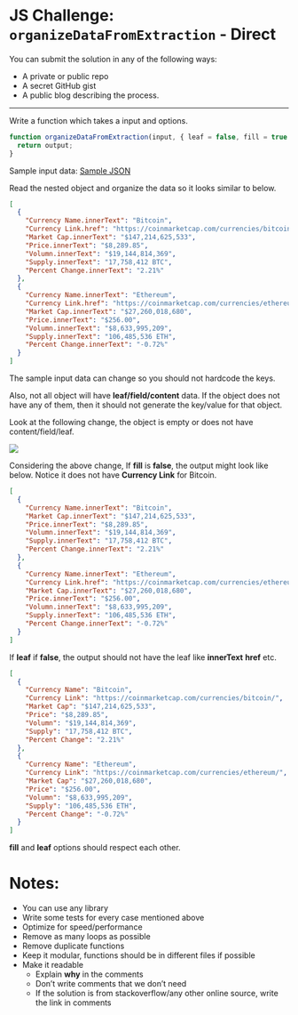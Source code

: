 # JS Challenge: `organizeDataFromExtraction` - Direct

You can submit the solution in any of the following ways:

- A private or public repo
- A secret GitHub gist
- A public blog describing the process.

---

Write a function which takes a input and options.

```js
function organizeDataFromExtraction(input, { leaf = false, fill = true }) {
  return output;
}
```

Sample input data: [Sample JSON](sample.json)

Read the nested object and organize the data so it looks similar to below.

```json
[
  {
    "Currency Name.innerText": "Bitcoin",
    "Currency Link.href": "https://coinmarketcap.com/currencies/bitcoin/",
    "Market Cap.innerText": "$147,214,625,533",
    "Price.innerText": "$8,289.85",
    "Volumn.innerText": "$19,144,814,369",
    "Supply.innerText": "17,758,412 BTC",
    "Percent Change.innerText": "2.21%"
  },
  {
    "Currency Name.innerText": "Ethereum",
    "Currency Link.href": "https://coinmarketcap.com/currencies/ethereum/",
    "Market Cap.innerText": "$27,260,018,680",
    "Price.innerText": "$256.00",
    "Volumn.innerText": "$8,633,995,209",
    "Supply.innerText": "106,485,536 ETH",
    "Percent Change.innerText": "-0.72%"
  }
]
```

The sample input data can change so you should not hardcode the keys.

Also, not all object will have **leaf/field/content** data. If the object does not have any of them, then it should not generate the key/value for that object.

Look at the following change, the object is empty or does not have content/field/leaf.

![](https://paper-attachments.dropbox.com/s_21C06C45EAEB1DC5D52E875ACB02456928356E09945F671EC5F15A7E270755C1_1560588008806_image.png)

Considering the above change, If **fill** is **false**, the output might look like below. Notice it does not have **Currency Link** for Bitcoin.

```json
[
  {
    "Currency Name.innerText": "Bitcoin",
    "Market Cap.innerText": "$147,214,625,533",
    "Price.innerText": "$8,289.85",
    "Volumn.innerText": "$19,144,814,369",
    "Supply.innerText": "17,758,412 BTC",
    "Percent Change.innerText": "2.21%"
  },
  {
    "Currency Name.innerText": "Ethereum",
    "Currency Link.href": "https://coinmarketcap.com/currencies/ethereum/",
    "Market Cap.innerText": "$27,260,018,680",
    "Price.innerText": "$256.00",
    "Volumn.innerText": "$8,633,995,209",
    "Supply.innerText": "106,485,536 ETH",
    "Percent Change.innerText": "-0.72%"
  }
]
```

If **leaf** if **false**, the output should not have the leaf like **innerText** **href** etc.

```json
[
  {
    "Currency Name": "Bitcoin",
    "Currency Link": "https://coinmarketcap.com/currencies/bitcoin/",
    "Market Cap": "$147,214,625,533",
    "Price": "$8,289.85",
    "Volumn": "$19,144,814,369",
    "Supply": "17,758,412 BTC",
    "Percent Change": "2.21%"
  },
  {
    "Currency Name": "Ethereum",
    "Currency Link": "https://coinmarketcap.com/currencies/ethereum/",
    "Market Cap": "$27,260,018,680",
    "Price": "$256.00",
    "Volumn": "$8,633,995,209",
    "Supply": "106,485,536 ETH",
    "Percent Change": "-0.72%"
  }
]
```

**fill** and **leaf** options should respect each other.

# Notes:

- You can use any library
- Write some tests for every case mentioned above
- Optimize for speed/performance
- Remove as many loops as possible
- Remove duplicate functions
- Keep it modular, functions should be in different files if possible
- Make it readable
  - Explain **why** in the comments
  - Don’t write comments that we don’t need
  - If the solution is from stackoverflow/any other online source, write the link in comments
